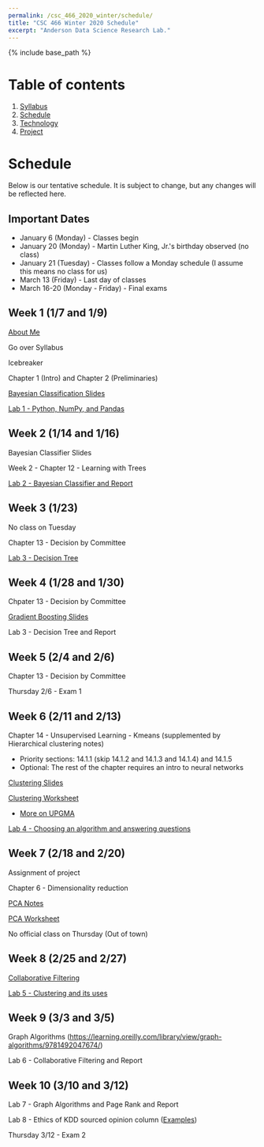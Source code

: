 ```yaml
---
permalink: /csc_466_2020_winter/schedule/
title: "CSC 466 Winter 2020 Schedule"
excerpt: "Anderson Data Science Research Lab."
---
```


{% include base_path %}

# Table of contents
1. [Syllabus](/csc_466_2020_winter/)
2. [Schedule](/csc_466_2020_winter/schedule/)
3. [Technology](/csc_466_2020_winter/technology/)
4. [Project](/csc_466_2020_winter/project/)

# Schedule
Below is our tentative schedule. It is subject to change, but any changes will be reflected here.

## Important Dates
* January 6 (Monday) - Classes begin
* January 20 (Monday) - Martin Luther King, Jr.'s birthday observed (no class)
* January 21 (Tuesday) - Classes follow a Monday schedule (I assume this means no class for us)
* March 13 (Friday) - Last day of classes
* March 16-20 (Monday - Friday) - Final exams

## Week 1 (1/7 and 1/9)
<a href="/csc_466_2020_winter/aboutme.pptx">About Me</a>

Go over Syllabus

Icebreaker

Chapter 1 (Intro) and Chapter 2 (Preliminaries)

<a href="/data_301_2019_fall/Bayesian Classification.ppt">Bayesian Classification Slides</a>

[Lab 1 - Python, NumPy, and Pandas](https://classroom.github.com/a/efsRItDZ)

## Week 2 (1/14 and 1/16)
Bayesian Classifier Slides

Week 2 - Chapter 12 - Learning with Trees

<a href="https://classroom.github.com/a/v9PJbN9u">Lab 2 - Bayesian Classifier and Report</a>

## Week 3 (1/23)
No class on Tuesday

Chapter 13 - Decision by Committee

<a href="https://classroom.github.com/a/QCsIKLlW">Lab 3 - Decision Tree</a>

## Week 4 (1/28 and 1/30)
Chpater 13 - Decision by Committee

<a href="http://www.chengli.io/tutorials/gradient_boosting.pdf">Gradient Boosting Slides</a>

Lab 3 - Decision Tree and Report

## Week 5 (2/4 and 2/6)
Chapter 13 - Decision by Committee

Thursday 2/6 - Exam 1

## Week 6 (2/11 and 2/13)
Chapter 14 - Unsupervised Learning - Kmeans (supplemented by Hierarchical clustering notes)
* Priority sections: 14.1.1 (skip 14.1.2 and 14.1.3 and 14.1.4) and 14.1.5
* Optional: The rest of the chapter requires an intro to neural networks

<a href="/csc_466_2020_winter/clustering.pptx">Clustering Slides</a>

<a href="/csc_466_2020_winter/Clustering Worksheet.docx">Clustering Worksheet</a>
* <a href="https://en.wikipedia.org/wiki/UPGMA">More on UPGMA</a>

<a href="https://classroom.github.com/a/Lb9D8ByH">Lab 4 - Choosing an algorithm and answering questions</a>

## Week 7 (2/18 and 2/20)
Assignment of project

Chapter 6 - Dimensionality reduction

<a href="/csc_466_2020_winter/pca_notes.ppt">PCA Notes</a>

<a href="/csc_466_2020_winter/pca_worksheet.docx">PCA Worksheet</a>

No official class on Thursday (Out of town)

## Week 8 (2/25 and 2/27)
<a href="/csc_466_2020_winter/CF_AdaptiveWeb_2006.pdf">Collaborative Filtering</a>

<a href="https://classroom.github.com/a/TJTLt30f">Lab 5 - Clustering and its uses</a>

## Week 9 (3/3 and 3/5)
Graph Algorithms (<a href="https://learning.oreilly.com/library/view/graph-algorithms/9781492047674/">https://learning.oreilly.com/library/view/graph-algorithms/9781492047674/</a>)

Lab 6 - Collaborative Filtering and Report

## Week 10 (3/10 and 3/12)
Lab 7 - Graph Algorithms and Page Rank and Report

Lab 8 - Ethics of KDD sourced opinion column (<a href="https://www.bloomberg.com/authors/ATFPV0aLyJM/catherine-h-oneil">Examples</a>)

Thursday 3/12 - Exam 2
